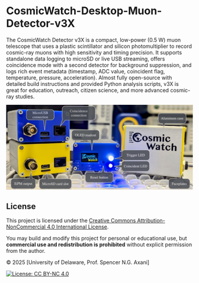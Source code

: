 
# CosmicWatch-Desktop-Muon-Detector-v3X

The CosmicWatch Detector v3X is a compact, low-power (0.5 W) muon telescope that uses a plastic scintillator and silicon photomultiplier to record cosmic-ray muons with high sensitivity and timing precision. It supports standalone data logging to microSD or live USB streaming, offers coincidence mode with a second detector for background suppression, and logs rich event metadata (timestamp, ADC value, coincident flag, temperature, pressure, acceleration). Almost fully open-source with detailed build instructions and provided Python analysis scripts, v3X is great for education, outreach, citizen science, and more advanced cosmic-ray studies.

![Alt text](Pictures/CW_arraw.jpg)

## License

This project is licensed under the [Creative Commons Attribution-NonCommercial 4.0 International License](https://creativecommons.org/licenses/by-nc/4.0/).

You may build and modify this project for personal or educational use, but **commercial use and redistribution is prohibited** without explicit permission from the author.

© 2025 [University of Delaware, Prof. Spencer N.G. Axani]

[![License: CC BY-NC 4.0](https://licensebuttons.net/l/by-nc/4.0/88x31.png)](https://creativecommons.org/licenses/by-nc/4.0/)


